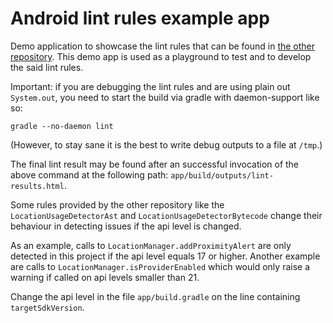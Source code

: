 Android lint rules example app
==============================

Demo application to showcase the lint rules that can be found in [the other repository](https://github.com/nohum/android-lint-rules).
This demo app is used as a playground to test and to develop the said lint rules.

Important: if you are debugging the lint rules and are using plain out `System.out`, you need to start the build via gradle with daemon-support like so:

```
gradle --no-daemon lint
```

(However, to stay sane it is the best to write debug outputs to a file at `/tmp`.)

The final lint result may be found after an successful invocation of the above command at the following path: `app/build/outputs/lint-results.html`.

Some rules provided by the other repository like the `LocationUsageDetectorAst` and `LocationUsageDetectorBytecode`
change their behaviour in detecting issues if the api level is changed.

As an example, calls to `LocationManager.addProximityAlert` are only detected in this project if the api level equals 17 or higher.
Another example are calls to `LocationManager.isProviderEnabled` which would only raise a warning if called on api levels smaller than 21.

Change the api level in the file `app/build.gradle` on the line containing `targetSdkVersion`.
